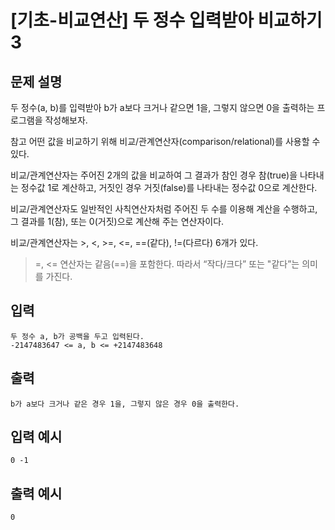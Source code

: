 # [기초-비교연산] 두 정수 입력받아 비교하기3

## 문제 설명
두 정수(a, b)를 입력받아
b가 a보다 크거나 같으면 1을, 그렇지 않으면 0을 출력하는 프로그램을 작성해보자.

참고
어떤 값을 비교하기 위해 비교/관계연산자(comparison/relational)를 사용할 수 있다.

비교/관계연산자는 주어진 2개의 값을 비교하여
그 결과가 참인 경우 참(true)을 나타내는 정수값 1로 계산하고,
거짓인 경우 거짓(false)를 나타내는 정수값 0으로 계산한다.

비교/관계연산자도 일반적인 사칙연산자처럼 주어진 두 수를 이용해 계산을 수행하고,
그 결과를 1(참), 또는 0(거짓)으로 계산해 주는 연산자이다.

비교/관계연산자는 >, <, >=, <=, ==(같다), !=(다르다) 6개가 있다.

>=, <= 연산자는 같음(==)을 포함한다.
따라서 “작다/크다” 또는 "같다”는 의미를 가진다.

## 입력
	두 정수 a, b가 공백을 두고 입력된다.
	-2147483647 <= a, b <= +2147483648
## 출력
	b가 a보다 크거나 같은 경우 1을, 그렇지 않은 경우 0을 출력한다.

## 입력 예시
	0 -1
## 출력 예시
	0